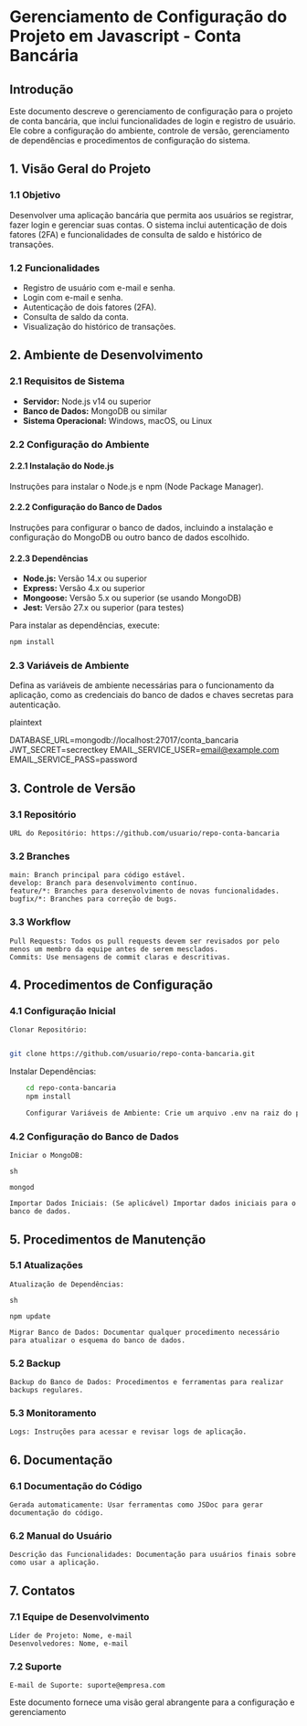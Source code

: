 # Gerenciamento de Configuração do Projeto em Javascript - Conta Bancária

## Introdução

Este documento descreve o gerenciamento de configuração para o projeto de conta bancária, que inclui funcionalidades de login e registro de usuário. Ele cobre a configuração do ambiente, controle de versão, gerenciamento de dependências e procedimentos de configuração do sistema.

## 1. Visão Geral do Projeto

### 1.1 Objetivo

Desenvolver uma aplicação bancária que permita aos usuários se registrar, fazer login e gerenciar suas contas. O sistema inclui autenticação de dois fatores (2FA) e funcionalidades de consulta de saldo e histórico de transações.

### 1.2 Funcionalidades

-   Registro de usuário com e-mail e senha.
-   Login com e-mail e senha.
-   Autenticação de dois fatores (2FA).
-   Consulta de saldo da conta.
-   Visualização do histórico de transações.

## 2. Ambiente de Desenvolvimento

### 2.1 Requisitos de Sistema

-   **Servidor:** Node.js v14 ou superior
-   **Banco de Dados:** MongoDB ou similar
-   **Sistema Operacional:** Windows, macOS, ou Linux

### 2.2 Configuração do Ambiente

#### 2.2.1 Instalação do Node.js

Instruções para instalar o Node.js e npm (Node Package Manager).

#### 2.2.2 Configuração do Banco de Dados

Instruções para configurar o banco de dados, incluindo a instalação e configuração do MongoDB ou outro banco de dados escolhido.

#### 2.2.3 Dependências

-   **Node.js:** Versão 14.x ou superior
-   **Express:** Versão 4.x ou superior
-   **Mongoose:** Versão 5.x ou superior (se usando MongoDB)
-   **Jest:** Versão 27.x ou superior (para testes)

Para instalar as dependências, execute:

```sh
npm install
```

### 2.3 Variáveis de Ambiente

Defina as variáveis de ambiente necessárias para o funcionamento da aplicação, como as credenciais do banco de dados e chaves secretas para autenticação.

plaintext

DATABASE_URL=mongodb://localhost:27017/conta_bancaria
JWT_SECRET=secrectkey
EMAIL_SERVICE_USER=email@example.com
EMAIL_SERVICE_PASS=password

## 3. Controle de Versão

### 3.1 Repositório

    URL do Repositório: https://github.com/usuario/repo-conta-bancaria

### 3.2 Branches

    main: Branch principal para código estável.
    develop: Branch para desenvolvimento contínuo.
    feature/*: Branches para desenvolvimento de novas funcionalidades.
    bugfix/*: Branches para correção de bugs.

### 3.3 Workflow

    Pull Requests: Todos os pull requests devem ser revisados por pelo menos um membro da equipe antes de serem mesclados.
    Commits: Use mensagens de commit claras e descritivas.

## 4. Procedimentos de Configuração

### 4.1 Configuração Inicial

    Clonar Repositório:

```sh

git clone https://github.com/usuario/repo-conta-bancaria.git
```

Instalar Dependências:

```sh
    cd repo-conta-bancaria
    npm install

    Configurar Variáveis de Ambiente: Crie um arquivo .env na raiz do projeto e defina as variáveis de ambiente conforme a seção 2.3.
```

### 4.2 Configuração do Banco de Dados

    Iniciar o MongoDB:

    sh

    mongod

    Importar Dados Iniciais: (Se aplicável) Importar dados iniciais para o banco de dados.

## 5. Procedimentos de Manutenção

### 5.1 Atualizações

    Atualização de Dependências:

    sh

    npm update

    Migrar Banco de Dados: Documentar qualquer procedimento necessário para atualizar o esquema do banco de dados.

### 5.2 Backup

    Backup do Banco de Dados: Procedimentos e ferramentas para realizar backups regulares.

### 5.3 Monitoramento

    Logs: Instruções para acessar e revisar logs de aplicação.

## 6. Documentação

### 6.1 Documentação do Código

    Gerada automaticamente: Usar ferramentas como JSDoc para gerar documentação do código.

### 6.2 Manual do Usuário

    Descrição das Funcionalidades: Documentação para usuários finais sobre como usar a aplicação.

## 7. Contatos

### 7.1 Equipe de Desenvolvimento

    Líder de Projeto: Nome, e-mail
    Desenvolvedores: Nome, e-mail

### 7.2 Suporte

    E-mail de Suporte: suporte@empresa.com

Este documento fornece uma visão geral abrangente para a configuração e gerenciamento
